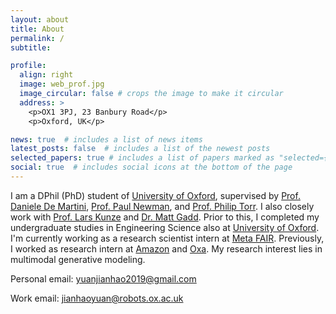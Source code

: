 ```yaml
---
layout: about
title: About
permalink: /
subtitle:

profile:
  align: right
  image: web_prof.jpg
  image_circular: false # crops the image to make it circular
  address: >
    <p>OX1 3PJ, 23 Banbury Road</p>
    <p>Oxford, UK</p>

news: true  # includes a list of news items
latest_posts: false  # includes a list of the newest posts
selected_papers: true # includes a list of papers marked as "selected={true}"
social: true  # includes social icons at the bottom of the page
---
```


<!-- I am a DPhil (PhD) student of University of Oxford, supervised by [Prof. Daniele De Martini](https://ori.ox.ac.uk/people/daniele-de-martini/), [Prof. Paul Newman](https://www.ori.ox.ac.uk/people/paul-newman/), [Prof. Philip Torr](https://www.robots.ox.ac.uk/~phst/), [Prof. Lars Kunze](https://ori.ox.ac.uk/people/lars-kunze/), and [Dr. Matt Gadd](https://mttgdd.github.io/). Prior to this, I completed my undergraduate studies in Engineering Science also at University of Oxford, supervised by [Prof. Nick Hawes](https://www.robots.ox.ac.uk/~nickh/) and [Prof. Clive Siviour](https://eng.ox.ac.uk/people/clive-siviour/). I am fortunate to collaborate closely with [Prof. Adriana Romero Soriano](https://sites.google.com/site/adriromsor/home), [Dr.Michal Drozdzal](https://www.linkedin.com/in/michal-drozdzal-a36b9b42/?originalSubdomain=ca) and [Dr. Nicolas Ballas](https://www.linkedin.com/in/nicolas-ballas-a188583/?originalSubdomain=fr) at FAIR, Meta; and [Dr. Kurt Cutajar](http://kurtcutajar.com/) and [Dr. Massimo Camplani](https://www.linkedin.com/in/massimo-camplani-4bb4187/?originalSubdomain=uk) at Amazon. My research interest lies in multimodal generative modeling. -->

I am a DPhil (PhD) student of [University of Oxford](https://www.ox.ac.uk/), supervised by [Prof. Daniele De Martini](https://ori.ox.ac.uk/people/daniele-de-martini/), [Prof. Paul Newman](https://www.ori.ox.ac.uk/people/paul-newman/), and [Prof. Philip Torr](https://www.robots.ox.ac.uk/~phst/). I also closely work with [Prof. Lars Kunze](https://ori.ox.ac.uk/people/lars-kunze/) and [Dr. Matt Gadd](https://mttgdd.github.io/). Prior to this, I completed my undergraduate studies in Engineering Science also at [University of Oxford](https://www.ox.ac.uk/). I'm currently working as a research scientist intern at [Meta FAIR](https://ai.meta.com/research/). Previously, I worked as research intern at [Amazon](https://www.amazon.science/) and [Oxa](https://oxa.tech/). My research interest lies in multimodal generative modeling.



<!-- I am fortunate to collaborate closely with [Prof. Adriana Romero Soriano](https://sites.google.com/site/adriromsor/home), [Dr.Michal Drozdzal](https://www.linkedin.com/in/michal-drozdzal-a36b9b42/?originalSubdomain=ca) and [Dr. Nicolas Ballas](https://www.linkedin.com/in/nicolas-ballas-a188583/?originalSubdomain=fr) at FAIR, Meta; and [Dr. Kurt Cutajar](http://kurtcutajar.com/) and [Dr. Massimo Camplani](https://www.linkedin.com/in/massimo-camplani-4bb4187/?originalSubdomain=uk) at Amazon.   -->


<!-- I am fortunate to collaborate closely with [Prof. Adriana Romero Soriano](https://sites.google.com/site/adriromsor/home), [Dr.Michal Drozdzal](https://www.linkedin.com/in/michal-drozdzal-a36b9b42/?originalSubdomain=ca) and [Dr. Nicolas Ballas](https://www.linkedin.com/in/nicolas-ballas-a188583/?originalSubdomain=fr) at FAIR, Meta; and [Dr. Kurt Cutajar](http://kurtcutajar.com/) and [Dr. Massimo Camplani](https://www.linkedin.com/in/massimo-camplani-4bb4187/?originalSubdomain=uk) at Amazon.  My research interest lies in multimodal generative modeling. -->


Personal email: [yuanjianhao2019@gmail.com](yuanjianhao2019@gmail.com)
 
Work email: [jianhaoyuan@robots.ox.ac.uk](jianhaoyuan@robots.ox.ac.uk)

<!-- ; [Dr. Bo Zhao](https://www.bozhao.me/) at Beijing Academy of Artificial Intelligence (BAAI) -->


<!-- , and [Dr. Matt Gadd](https://mttgdd.github.io/) -->

<!-- Test Tese. Tell the world about yourself. Link to your favorite [subreddit](http://reddit.com). You can put a picture in, too. The code is already in, just name your picture `prof_pic.jpg` and put it in the `img/` folder.

Put your address / P.O. box / other info right below your picture. You can also disable any of these elements by editing `profile` property of the YAML header of your `_pages/about.md`. Edit `_bibliography/papers.bib` and Jekyll will render your [publications page](/al-folio/publications/) automatically.

Link to your social media connections, too. This theme is set up to use [Font Awesome icons](http://fortawesome.github.io/Font-Awesome/) and [Academicons](https://jpswalsh.github.io/academicons/), like the ones below. Add your Facebook, Twitter, LinkedIn, Google Scholar, or just disable all of them. -->
